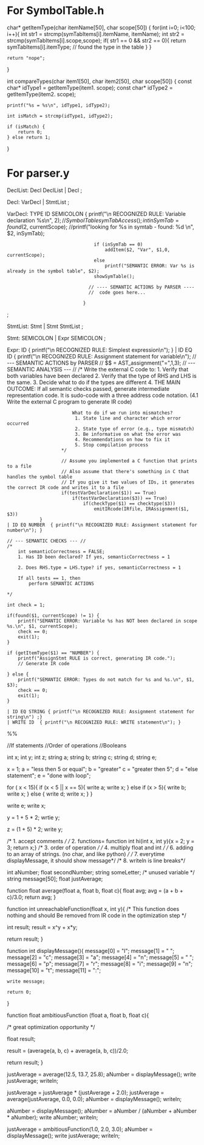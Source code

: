 # For SymbolTable.h

char* getItemType(char itemName[50], char scope[50]) {
	for(int i=0; i<100; i++){
		int str1 = strcmp(symTabItems[i].itemName, itemName);
		int str2 = strcmp(symTabItems[i].scope,scope);
		if( str1 == 0 && str2 == 0){
			return symTabItems[i].itemType; // found the type in the table
		}
	}

	return "nope";
}

int compareTypes(char item1[50], char item2[50], char scope[50]) {
	const char* idType1 = getItemType(item1. scope);
	const char* idType2 = getItemType(item2. scope);

	printf("%s = %s\n", idType1, idType2);

	int isMatch = strcmp(idType1, idType2);

	if (isMatch) {
		return 0;
	} else return 1;
}

# For parser.y

 DeclList:	Decl DeclList
 	| Decl
 ;

 Decl:	VarDecl
 	| StmtList
 ;

 VarDecl:	TYPE ID SEMICOLON	{ printf("\n RECOGNIZED RULE: Variable declaration %s\n", $2);
									// Symbol Table
									symTabAccess();
									int inSymTab = found($2, currentScope);
									//printf("looking for %s in symtab - found: %d \n", $2, inSymTab);
									
									if (inSymTab == 0) 
										addItem($2, "Var", $1,0, currentScope);
									else
										printf("SEMANTIC ERROR: Var %s is already in the symbol table", $2);
									showSymTable();
									
								  // ---- SEMANTIC ACTIONS by PARSER ----
								  //  code goes here...

								}
;

 StmtList:    Stmt
 	| Stmt StmtList
 ;

 Stmt:	SEMICOLON
 	| Expr SEMICOLON
 ;

 Expr:	ID { printf("\n RECOGNIZED RULE: Simplest expression\n"); }
 	| ID EQ ID 	{ printf("\n RECOGNIZED RULE: Assignment statement for variable\n");
					// --- SEMANTIC ACTIONS by PARSER //
						$$ = AST_assignment("=",$1,$3);
						// --- SEMANTIC ANALYSIS --- // 
						/*
							Write the external C code to:
							 1. Verify that both variables have been declared
							 2. Verify that the type of RHS and LHS is the same.
							 3. Decide what to do if the types are different
							 4. THE MAIN OUTCOME:
								If all semantic checks passed, generate 
								intermediate representation code.
								It is sudo-code with a three address code notation.
								(4.1 Write the external C program to generate IR code)

							What to do if we run into mismatches?
							 1. State line and character which error occurred
							 2. State type of error (e.g., type mismatch)
							 3. Be informative on what the error was
							 4. Recommendations on how to fix it
							 5. Stop compilation process
						*/

						// Assume you implemented a C function that prints to a file
						// Also assume that there's something in C that handles the symbol table
						// If you give it two values of IDs, it generates the correct IR code and writes it to a file
						if(testVarDeclaration($1)) == True)
							if(testVarDeclaration($3)) == True)
								if(checkType($1) == checktype($3))
									emitIRcode(IRfile, IRAssignment($1, $3))
				}
 	| ID EQ NUMBER 	{ printf("\n RECOGNIZED RULE: Assignment statement for number\n"); }

	// --- SEMANTIC CHECKS --- //
	/*
		int semanticCorrectness = FALSE;
		1. Has ID been declared? If yes, semanticCorrectness = 1

		2. Does RHS.type = LHS.type? if yes, semanticCorrectness = 1

		If all tests == 1, then
			perform SEMANTIC ACTIONS
		
	*/

	int check = 1;

	if(found($1, currentScope) != 1) { 
		printf("SEMANTIC ERROR: Variable %s has NOT been declared in scope %s.\n", $1, currentScope);
		check == 0;
		exit(1);
	}

	if (getItemType($1) == "NUMBER") {
		printf("AssignStmt RULE is correct, generating IR code.");
		// Generate IR code

	} else {
		printf("SEMANTIC ERROR: Types do not match for %s and %s.\n", $1, $3);
		check == 0;
		exit(1);
	}

    | ID EQ STRING { printf("\n RECOGNIZED RULE: Assignment statement for string\n") ;}
 	| WRITE ID 	{ printf("\n RECOGNIZED RULE: WRITE statement\n"); }

 %%

//If statements
//Order of operations
//Booleans



int x;
int y;
int z;
string a;
string b;
string c;
string d;
string e;


x = 1;
a = "less then 5 or equal";
b = "greater"
c = "greater then 5";
d = "else statement";
e = "done with loop";





for ( x < 15){
	if (x < 5 || x == 5){
		write a;
		write x;
	}
	else if (x > 5){
		write b;
		write x;
	}
	else {
		write d;
		write x;
	}
}

write e;
write x;

y = 1 + 5 * 2;
wrtie y;

z = (1 + 5) * 2;
write y;


















/* 1. accept comments            */
/* 2. functions= function int hi(int x, int y){x = 2; y = 3; return x;}
/* 3. order of operation */
/* 4. multiply float and int */ 
/* 6. adding to an array of strings. (no char, and like python) */ 
/* 7. everytime displayMessage, it should show message*/ 
/* 8. writeln is line breaks*/ 


int aNumber;
float secondNumber;
string someLetter;  /* unused variable */
string message[50];
float justAverage;

function float average(float a, float b, float c){
	float avg;
	avg = (a + b + c)/3.0;
	return avg;
}

function int unreachableFunction(float x, int y){
   /* 
	This function does nothing and should
	Be removed from IR code in the optimization step
   */

   int result;
   result = x^y + x*y;

   return result;
}

function int displayMessage(){
	message[0] = "I";
	message[1] = " ";
	message[2] = "c";
	message[3] = "a";
	message[4] = "n";
	message[5] = " ";
	message[6] = "p";
	message[7] = "r";
	message[8] = "i";
	message[9] = "n";
	message[10] = "t";
	message[11] = ":";

    write message; 
	
	return 0;
}

function float ambitiousFunction (float a, float b, float c){

   /* great optimization opportunity */

   float result;
 
   result = (average(a, b, c) + average(a, b, c))/2.0;

   return result;
}

justAverage = average(12.5, 13.7, 25.8);
aNumber = displayMessage();
write justAverage;
writeln;

justAverage = justAverage * (justAverage + 2.0);
justAverage = average(justAverage, 0.0, 0.0);
aNumber = displayMessage();
writeln;

aNumber = displayMessage();
aNumber = aNumber / (aNumber + aNumber * aNumber);
write aNumber;
writeln;

justAverage = ambitiousFunction(1.0, 2.0, 3.0);
aNumber = displayMessage();
write justAverage;
writeln;

    

